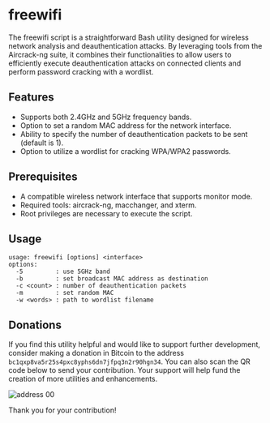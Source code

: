 # freewifi
The freewifi script is a straightforward Bash utility designed for wireless network analysis and deauthentication attacks. By leveraging tools from the Aircrack-ng suite, it combines their functionalities to allow users to efficiently execute deauthentication attacks on connected clients and perform password cracking with a wordlist. 

## Features
- Supports both 2.4GHz and 5GHz frequency bands.
- Option to set a random MAC address for the network interface.
- Ability to specify the number of deauthentication packets to be sent (default is 1).
- Option to utilize a wordlist for cracking WPA/WPA2 passwords.

## Prerequisites
- A compatible wireless network interface that supports monitor mode.
- Required tools: aircrack-ng, macchanger, and xterm.
- Root privileges are necessary to execute the script.

## Usage
```
usage: freewifi [options] <interface>
options:
  -5         : use 5GHz band
  -b         : set broadcast MAC address as destination
  -c <count> : number of deauthentication packets
  -m         : set random MAC
  -w <words> : path to wordlist filename
```

## Donations
If you find this utility helpful and would like to support further development, consider making a donation in Bitcoin to the address `bc1qxp8va5r25s4pxc8yphs6dn7jfpq3n2r90hgn34`. You can also scan the QR code below to send your contribution. Your support will help fund the creation of more utilities and enhancements.

![address 00](https://github.com/user-attachments/assets/2c8af3d9-5390-4561-a208-5fa5c3d7ec18)

Thank you for your contribution!
